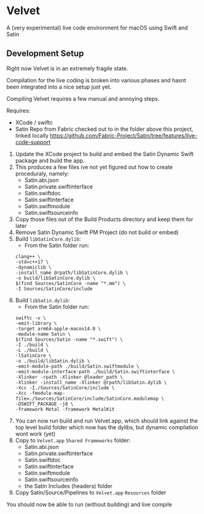 
# Velvet

A (very experimental) live code environment for macOS using Swift and Satin

## Development Setup

Right now Velvet is in an extremely fragile state.

Compilation for the live coding is broken into various phases and hasnt been integrated into a nice setup just yet.
                    
Compiling Velvet requires a few manual and annoying steps.

Requires:
* XCode / swiftc
* Satin Repo from Fabric checked out to in the folder above this project, linked locally https://github.com/Fabric-Project/Satin/tree/features/live-code-support                                                    
                                                    
1. Update the XCode project to build and embed the Satin Dynamic Swift package and build the app.
2. This produces a few files ive not yet figured out how to create proceduraly, namely:
    - Satin.abi.json
    - Satin.private.swiftinterface
    - Satin.swiftdoc
    - Satin.swiftinterface
    - Satin.swiftmodule
    - Satin.swiftsourceinfo
3. Copy those files out of the Build Products directory and keep them for later
4. Remove Satin Dynamic Swift PM Project (do not build or embed)
5. Build `libSatinCore.dylib`:
    - From the Satin folder run:
    ```
    clang++ \
    -std=c++17 \
    -dynamiclib \
    -install_name @rpath/libSatinCore.dylib \
    -o build/libSatinCore.dylib \
    $(find Sources/SatinCore -name "*.mm") \
    -I Sources/SatinCore/include
    ```
6. Build `libSatin.dylib`:
    - From the Satin folder run:
    ```
    swiftc -v \
   -emit-library \
   -target arm64-apple-macos14.0 \
   -module-name Satin \
   $(find Sources/Satin -name "*.swift") \
   -I ./build \
   -L ./build \
   -lSatinCore \
   -o ./build/libSatin.dylib \
   -emit-module-path ./build/Satin.swiftmodule \
   -emit-module-interface-path ./build/Satin.swiftinterface \
   -Xlinker -rpath -Xlinker @loader_path \
   -Xlinker -install_name -Xlinker @rpath/libSatin.dylib \
   -Xcc -I./Sources/SatinCore/include \
   -Xcc -fmodule-map-file=./Sources/SatinCore/include/SatinCore.modulemap \
   -DSWIFT_PACKAGE -j8 \
   -framework Metal -framework MetalKit
    ```
7. You can now run build and run Velvet.app, which should link against the top level build folder which now has the dylibs, but dynamic compilation wont work (yet)
8. Copy to `Velvet.app` `Shared Frameworks` folder:
    - Satin.abi.json
    - Satin.private.swiftinterface
    - Satin.swiftdoc
    - Satin.swiftinterface
    - Satin.swiftmodule
    - Satin.swiftsourceinfo
    - the Satin Includes (headers) folder
9. Copy Satin/Source/Pipelines to `Velvet.app` `Resources` folder

You should now be able to run (without building) and live compile
